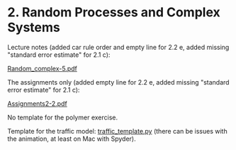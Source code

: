 # 2. Random Processes and Complex Systems

Lecture notes (added car rule order and empty line for 2.2 e, added missing "standard error estimate" for 2.1 c):

[Random_complex-5.pdf](Random_complex-5.pdf)

The assignments only (added empty line for 2.2 e, added missing "standard error estimate" for 2.1 c):

[Assignments2-2.pdf](Assignments2-2.pdf)

No template for the polymer exercise.

Template for the traffic model: [traffic_template.py](templates/traffic_template.py) (there can be issues with the animation, at least on Mac with Spyder).